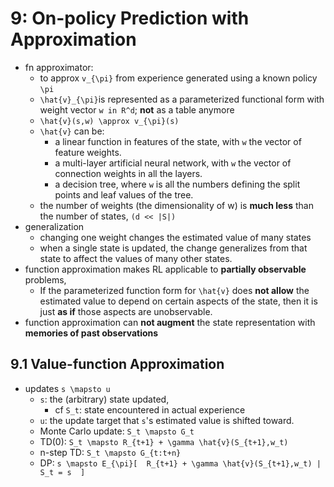 # 9: On-policy Prediction with Approximation

* fn approximator:
  * to approx `v_{\pi}` from experience generated using a known policy `\pi`
  * `\hat{v}_{\pi}`is represented as a parameterized functional form with weight vector `w in R^d`;
    **not** as a table anymore
  * `\hat{v}(s,w) \approx v_{\pi}(s)`
  * `\hat{v}` can be:
    * a linear function in features of the state,
      with `w` the vector of feature weights.
    * a multi-layer artificial neural network,
      with `w` the vector of connection weights in all the layers.
    * a decision tree,
      where `w` is all the numbers defining the split points and leaf values of the tree.
  * the number of weights (the dimensionality of w) is **much less** than the number of states,
    `(d << |S|)`
* generalization
  * changing one weight changes the estimated value of many states
  * when a single state is updated,
    the change generalizes from that state to affect the values of many other states.
* function approximation makes RL applicable to **partially observable** problems,
  * If the parameterized function form for `\hat{v}` does **not allow**
    the estimated value to depend on certain aspects of the state, then
    it is just **as if** those aspects are unobservable.
* function approximation can **not augment**
  the state representation with **memories of past observations**

## 9.1 Value-function Approximation
* updates `s \mapsto u`
  * `s`: the (arbitrary) state updated,
      * cf `S_t`: state encountered in actual experience
  * `u`: the update target that `s`'s estimated value is shifted toward.
  * Monte Carlo update: `S_t \mapsto G_t`
  * TD(0): `S_t \mapsto R_{t+1} + \gamma \hat{v}(S_{t+1},w_t)`
  * n-step TD: `S_t \mapsto G_{t:t+n}`
  * DP: `s \mapsto E_{\pi}[  R_{t+1} + \gamma \hat{v}(S_{t+1},w_t) | S_t = s  ]`
